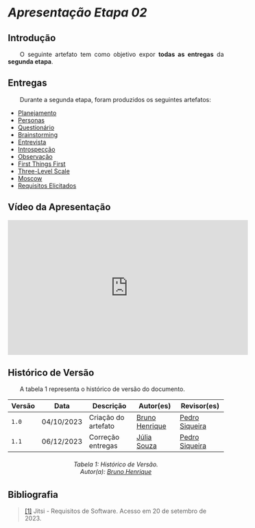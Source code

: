 # ***Apresentação Etapa 02***
## **Introdução** 
<p align="justify">
&emsp;&emsp;O seguinte artefato tem como objetivo expor <b>todas as entregas</b> da <b>segunda etapa</b>.
</p>

## **Entregas**
<p align="justify">
&emsp;&emsp;Durante a segunda etapa, foram produzidos os seguintes artefatos: 
<ul>
<li><a href="https://requisitos-de-software.github.io/2023.2-Jitsi/Elicitacao/planejamento/">Planejamento</a></li>
<li><a href="https://requisitos-de-software.github.io/2023.2-Jitsi/Elicitacao/perfilDoUsuario/personas/">Personas</a></li>   
<li><a href="https://requisitos-de-software.github.io/2023.2-Jitsi/Elicitacao/perfilDoUsuario/questionario/">Questionário</a></li>  
<li><a href="https://requisitos-de-software.github.io/2023.2-Jitsi/Elicitacao/tecnicas/brainstorming/">Brainstorming</a></li>  
<li><a href="https://requisitos-de-software.github.io/2023.2-Jitsi/Elicitacao/tecnicas/entrevista/">Entrevista</a></li>
<li><a href="https://requisitos-de-software.github.io/2023.2-Jitsi/Elicitacao/tecnicas/introspecção/">Introspecção</a></li>
<li><a href="https://requisitos-de-software.github.io/2023.2-Jitsi/Elicitacao/ßtecnicas/observacao/">Observação</a></li>
<li><a href="https://requisitos-de-software.github.io/2023.2-Jitsi/Elicitacao/priorizacao/ftf/">First Things First</a></li>
<li><a href="https://requisitos-de-software.github.io/2023.2-Jitsi/Elicitacao/priorizacao/TLS/">Three-Level Scale</a></li>
<li><a href="https://requisitos-de-software.github.io/2023.2-Jitsi/Elicitacao/priorizacao/MoSCoW/">Moscow</a></li>
<li><a href="https://requisitos-de-software.github.io/2023.2-Jitsi/Elicitacao/requisitos-elicitados/">Requisitos Elicitados</a></li>
</ul>
</p>

## **Vídeo da Apresentação**
<iframe width="560" height="315" src="https://www.youtube.com/embed/H8J4GbFUmQw?si=mfBB1hOLKQadZ_IM" title="YouTube video player" frameborder="0" allow="accelerometer; autoplay; clipboard-write; encrypted-media; gyroscope; picture-in-picture; web-share" allowfullscreen></iframe>


## **Histórico de Versão**
<p align="justify">
&emsp;&emsp;A tabela 1 representa o histórico de versão do documento.
</p>

| Versão | Data       | Descrição           | Autor(es)                                            | Revisor(es) |
|--------|------------|---------------------|------------------------------------------------------|-------------|
| `1.0`  | 04/10/2023 | Criação do artefato | [Bruno Henrique](https://github.com/BrunoHenrique00) | [Pedro Siqueira](https://github.com/PedroSiq) |
| `1.1`  | 06/12/2023 | Correção entregas| [Júlia Souza](https://github.com/JuliaSSouza) | [Pedro Siqueira](https://github.com/PedroSiq) |

<center>
<h6> Tabela 1: Histórico de Versão.
<br> Autor(a): <a href="https://github.com/PedroSiq">Bruno Henrique</a></h6>
</center>

## **Bibliografia**
><a href="https://requisitos-de-software.github.io/2023.2-Jitsi/">[1]</a> Jitsi - Requisitos de Software. Acesso em 20 de setembro de 2023.